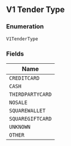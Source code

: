 ## V1 Tender Type

### Enumeration

`V1TenderType`

### Fields

| Name |
|  --- |
| `CREDITCARD` |
| `CASH` |
| `THIRDPARTYCARD` |
| `NOSALE` |
| `SQUAREWALLET` |
| `SQUAREGIFTCARD` |
| `UNKNOWN` |
| `OTHER` |


